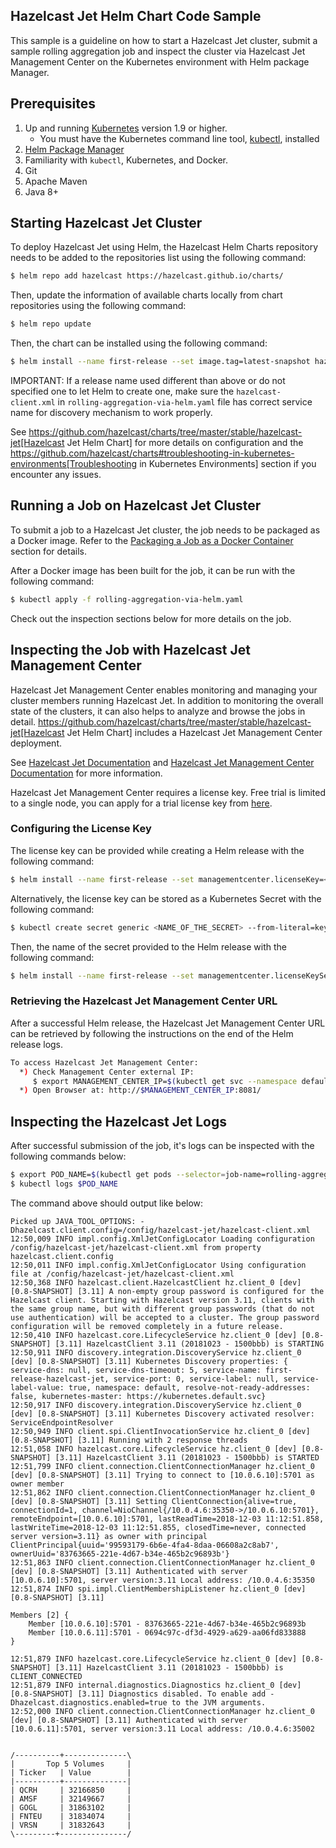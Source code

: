 ## Hazelcast Jet Helm Chart Code Sample

This sample is a guideline on how to start a Hazelcast Jet cluster, submit a 
sample rolling aggregation job and inspect the cluster via Hazelcast Jet 
Management Center on the Kubernetes environment with Helm package Manager.

## Prerequisites

1. Up and running [Kubernetes](https://kubernetes.io) version 1.9 or higher.
   * You must have the Kubernetes command line tool, [kubectl](https://kubernetes.io/docs/tasks/tools/install-kubectl/),
    installed
2. [Helm Package Manager](https://helm.sh/)
3. Familiarity with `kubectl`, Kubernetes, and Docker.
4. Git
5. Apache Maven
6. Java 8+


## Starting Hazelcast Jet Cluster

To deploy Hazelcast Jet using Helm, the Hazelcast Helm Charts repository 
needs to be added to the repositories list using the following command:

```bash
$ helm repo add hazelcast https://hazelcast.github.io/charts/
``` 

Then, update the information of available charts locally from chart repositories 
using the following command:

```bash
$ helm repo update
``` 

Then, the chart can be installed using the following command:

```bash
$ helm install --name first-release --set image.tag=latest-snapshot hazelcast/hazelcast-jet
``` 

IMPORTANT: If a release name used different than above or do not specified one 
to let Helm to create one, make sure the `hazelcast-client.xml` in 
`rolling-aggregation-via-helm.yaml` file has correct service name for discovery 
mechanism to work properly.

See https://github.com/hazelcast/charts/tree/master/stable/hazelcast-jet[Hazelcast Jet Helm Chart]
for more details on configuration and the https://github.com/hazelcast/charts#troubleshooting-in-kubernetes-environments[Troubleshooting in Kubernetes Environments] 
section if you encounter any issues.


## Running a Job on Hazelcast Jet Cluster

To submit a job to a Hazelcast Jet cluster, the job needs to be packaged as a 
Docker image. Refer to the [Packaging a Job as a Docker Container](../README.md#packaging-a-job-as-a-docker-container) 
section for details.

After a Docker image has been built for the job, it can be run with the 
following command:

```bash
$ kubectl apply -f rolling-aggregation-via-helm.yaml
```

Check out the inspection sections below for more details on the job.  

## Inspecting the Job with Hazelcast Jet Management Center

Hazelcast Jet Management Center enables monitoring and managing your cluster 
members running Hazelcast Jet. In addition to monitoring the overall state of 
the clusters, it can also helps to analyze and browse the jobs in detail. https://github.com/hazelcast/charts/tree/master/stable/hazelcast-jet[Hazelcast Jet Helm Chart] 
includes a Hazelcast Jet Management Center deployment.

See [Hazelcast Jet Documentation](http://docs.hazelcast.org/docs/jet/latest/manual) 
and [Hazelcast Jet Management Center Documentation](https://docs.hazelcast.org/docs/jet-management-center/latest/manual/) 
for more information.

Hazelcast Jet Management Center requires a license key. Free trial is limited 
to a single node, you can apply for a trial license key from [here](https://hazelcast.com/hazelcast-enterprise-download/). 

### Configuring the License Key

The license key can be provided while creating a Helm release with the following 
command:

```bash
$ helm install --name first-release --set managementcenter.licenseKey=<YOUR_LICENSE_KEY> hazelcast/hazelcast-jet
```

Alternatively, the license key can be stored as a Kubernetes Secret with the 
following command:

```bash
$ kubectl create secret generic <NAME_OF_THE_SECRET> --from-literal=key=<YOUR_LICENSE_KEY>
```

Then, the name of the secret provided to the Helm release with the following 
command:
     
```bash
$ helm install --name first-release --set managementcenter.licenseKeySecretName=<NAME_OF_THE_SECRET> hazelcast/hazelcast-jet
```

### Retrieving the Hazelcast Jet Management Center URL

After a successful Helm release, the Hazelcast Jet Management Center URL can be 
retrieved by following the instructions on the end of the Helm release logs.

```bash
To access Hazelcast Jet Management Center:
  *) Check Management Center external IP:
     $ export MANAGEMENT_CENTER_IP=$(kubectl get svc --namespace default first-release-hazelcast-jet-management-center -o jsonpath='{.status.loadBalancer.ingress[0].ip}')
  *) Open Browser at: http://$MANAGEMENT_CENTER_IP:8081/
```

## Inspecting the Hazelcast Jet Logs

After successful submission of the job, it's logs can be inspected with the 
following commands below:

```bash
$ export POD_NAME=$(kubectl get pods --selector=job-name=rolling-aggregation  -o=jsonpath='{.items[0].metadata.name}')
$ kubectl logs $POD_NAME
```

The command above should output like below:

```
Picked up JAVA_TOOL_OPTIONS: -Dhazelcast.client.config=/config/hazelcast-jet/hazelcast-client.xml
12:50,009 INFO impl.config.XmlJetConfigLocator Loading configuration /config/hazelcast-jet/hazelcast-client.xml from property hazelcast.client.config
12:50,011 INFO impl.config.XmlJetConfigLocator Using configuration file at /config/hazelcast-jet/hazelcast-client.xml
12:50,368 INFO hazelcast.client.HazelcastClient hz.client_0 [dev] [0.8-SNAPSHOT] [3.11] A non-empty group password is configured for the Hazelcast client. Starting with Hazelcast version 3.11, clients with the same group name, but with different group passwords (that do not use authentication) will be accepted to a cluster. The group password configuration will be removed completely in a future release.
12:50,410 INFO hazelcast.core.LifecycleService hz.client_0 [dev] [0.8-SNAPSHOT] [3.11] HazelcastClient 3.11 (20181023 - 1500bbb) is STARTING
12:50,911 INFO discovery.integration.DiscoveryService hz.client_0 [dev] [0.8-SNAPSHOT] [3.11] Kubernetes Discovery properties: { service-dns: null, service-dns-timeout: 5, service-name: first-release-hazelcast-jet, service-port: 0, service-label: null, service-label-value: true, namespace: default, resolve-not-ready-addresses: false, kubernetes-master: https://kubernetes.default.svc}
12:50,917 INFO discovery.integration.DiscoveryService hz.client_0 [dev] [0.8-SNAPSHOT] [3.11] Kubernetes Discovery activated resolver: ServiceEndpointResolver
12:50,949 INFO client.spi.ClientInvocationService hz.client_0 [dev] [0.8-SNAPSHOT] [3.11] Running with 2 response threads
12:51,058 INFO hazelcast.core.LifecycleService hz.client_0 [dev] [0.8-SNAPSHOT] [3.11] HazelcastClient 3.11 (20181023 - 1500bbb) is STARTED
12:51,799 INFO client.connection.ClientConnectionManager hz.client_0 [dev] [0.8-SNAPSHOT] [3.11] Trying to connect to [10.0.6.10]:5701 as owner member
12:51,862 INFO client.connection.ClientConnectionManager hz.client_0 [dev] [0.8-SNAPSHOT] [3.11] Setting ClientConnection{alive=true, connectionId=1, channel=NioChannel{/10.0.4.6:35350->/10.0.6.10:5701}, remoteEndpoint=[10.0.6.10]:5701, lastReadTime=2018-12-03 11:12:51.858, lastWriteTime=2018-12-03 11:12:51.855, closedTime=never, connected server version=3.11} as owner with principal ClientPrincipal{uuid='99593179-6b6e-4fa4-8daa-06608a2c8ab7', ownerUuid='83763665-221e-4d67-b34e-465b2c96893b'}
12:51,863 INFO client.connection.ClientConnectionManager hz.client_0 [dev] [0.8-SNAPSHOT] [3.11] Authenticated with server [10.0.6.10]:5701, server version:3.11 Local address: /10.0.4.6:35350
12:51,874 INFO spi.impl.ClientMembershipListener hz.client_0 [dev] [0.8-SNAPSHOT] [3.11] 

Members [2] {
	Member [10.0.6.10]:5701 - 83763665-221e-4d67-b34e-465b2c96893b
	Member [10.0.6.11]:5701 - 0694c97c-df3d-4929-a629-aa06fd833888
}

12:51,879 INFO hazelcast.core.LifecycleService hz.client_0 [dev] [0.8-SNAPSHOT] [3.11] HazelcastClient 3.11 (20181023 - 1500bbb) is CLIENT_CONNECTED
12:51,879 INFO internal.diagnostics.Diagnostics hz.client_0 [dev] [0.8-SNAPSHOT] [3.11] Diagnostics disabled. To enable add -Dhazelcast.diagnostics.enabled=true to the JVM arguments.
12:52,000 INFO client.connection.ClientConnectionManager hz.client_0 [dev] [0.8-SNAPSHOT] [3.11] Authenticated with server [10.0.6.11]:5701, server version:3.11 Local address: /10.0.4.6:35002


/----------+--------------\
|       Top 5 Volumes     |
| Ticker   | Value        |
|----------+--------------|
| QCRH     | 32166850     |
| AMSF     | 32149667     |
| GOGL     | 31863102     |
| FNTEU    | 31834074     |
| VRSN     | 31832643     |
\---------+---------------/

```


